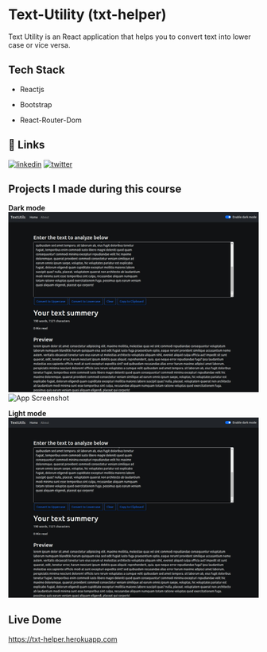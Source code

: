 
# Text-Utility (txt-helper) 

Text Utility is an React application that helps you to convert text into lower case or vice versa.

## Tech Stack

- Reactjs

- Bootstrap

- React-Router-Dom

## 🔗 Links
[![linkedin](https://img.shields.io/badge/linkedin-0A66C2?style=for-the-badge&logo=linkedin&logoColor=white)](https://www.linkedin.com/in/sailendrachettri/)
[![twitter](https://img.shields.io/badge/twitter-1DA1F2?style=for-the-badge&logo=twitter&logoColor=white)](https://twitter.com/sailendrchettri)

  
## Projects I made during this course

**Dark mode**
![App Screenshot](https://github.com/sailendrachettri/text-helper/blob/main/public/txt-dark.png)
![App Screenshot]()

**Light mode**
![App Screenshot](https://github.com/sailendrachettri/text-helper/blob/main/public/txt-dark.png)

## Live Dome

https://txt-helper.herokuapp.com
